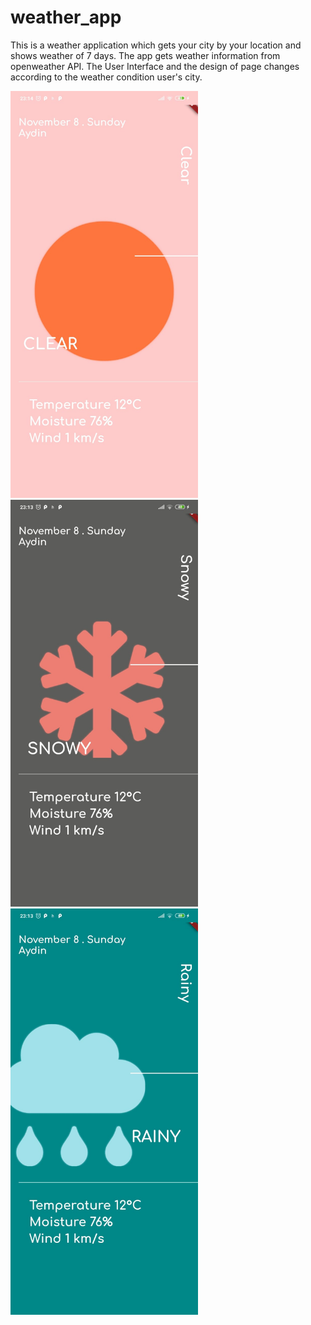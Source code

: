 # weather_app

This is a weather application which gets your city by your location and shows weather of 7 days. The app gets weather information from openweather API.
The User Interface and the design of page changes according to the weather condition user's city.

<p float="left">
  <img src="screenshots/Clear.jpeg" width="300" />
  <img src="screenshots/Snowy.jpeg" width="300" /> 
  <img src="screenshots/Rainy.jpeg" width="300" />
</p>

